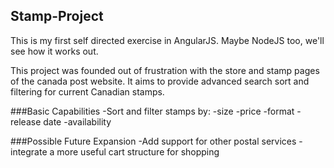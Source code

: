 ## Stamp-Project

This is my first self directed exercise in AngularJS. Maybe NodeJS too, we'll see how it works out.

This project was founded out of frustration with the store and stamp pages of the canada post website. It aims to provide advanced search sort and filtering for 
current Canadian stamps.

###Basic Capabilities
  -Sort and filter stamps by:
    -size
    -price
    -format
    -release date
    -availability

###Possible Future Expansion
  -Add support for other postal services
  -integrate a more useful cart structure for shopping
